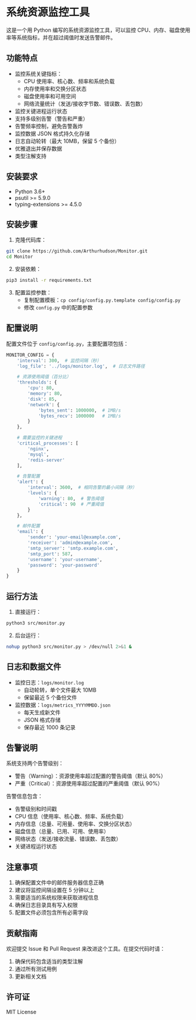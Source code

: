 # 系统资源监控工具

这是一个用 Python 编写的系统资源监控工具，可以监控 CPU、内存、磁盘使用率等系统指标，并在超过阈值时发送告警邮件。

## 功能特点

- 监控系统关键指标：
  - CPU 使用率、核心数、频率和系统负载
  - 内存使用率和交换分区状态
  - 磁盘使用率和可用空间
  - 网络流量统计（发送/接收字节数、错误数、丢包数）
- 监控关键进程运行状态
- 支持多级别告警（警告和严重）
- 告警频率控制，避免告警轰炸
- 监控数据 JSON 格式持久化存储
- 日志自动轮转（最大 10MB，保留 5 个备份）
- 优雅退出并保存数据
- 类型注解支持

## 安装要求

- Python 3.6+
- psutil >= 5.9.0
- typing-extensions >= 4.5.0

## 安装步骤

1. 克隆代码库：
```bash
git clone https://github.com/Arthurhudson/Monitor.git
cd Monitor
```

2. 安装依赖：
```bash
pip3 install -r requirements.txt
```

3. 配置监控参数：
   - 复制配置模板：`cp config/config.py.template config/config.py`
   - 修改 `config.py` 中的配置参数

## 配置说明

配置文件位于 `config/config.py`，主要配置项包括：

```python
MONITOR_CONFIG = {
    'interval': 300,  # 监控间隔（秒）
    'log_file': '../logs/monitor.log',  # 日志文件路径

    # 资源使用阈值（百分比）
    'thresholds': {
        'cpu': 80,
        'memory': 80,
        'disk': 85,
        'network': {
            'bytes_sent': 1000000,  # 1MB/s
            'bytes_recv': 1000000   # 1MB/s
        }
    },

    # 需要监控的关键进程
    'critical_processes': [
        'nginx',
        'mysql',
        'redis-server'
    ],

    # 告警配置
    'alert': {
        'interval': 3600,  # 相同告警的最小间隔（秒）
        'levels': {
            'warning': 80,  # 警告阈值
            'critical': 90  # 严重阈值
        }
    },

    # 邮件配置
    'email': {
        'sender': 'your-email@example.com',
        'receiver': 'admin@example.com',
        'smtp_server': 'smtp.example.com',
        'smtp_port': 587,
        'username': 'your-username',
        'password': 'your-password'
    }
}
```

## 运行方法

1. 直接运行：
```bash
python3 src/monitor.py
```

2. 后台运行：
```bash
nohup python3 src/monitor.py > /dev/null 2>&1 &
```

## 日志和数据文件

- 监控日志：`logs/monitor.log`
  - 自动轮转，单个文件最大 10MB
  - 保留最近 5 个备份文件
- 监控数据：`logs/metrics_YYYYMMDD.json`
  - 每天生成新文件
  - JSON 格式存储
  - 保存最近 1000 条记录

## 告警说明

系统支持两个告警级别：
- 警告（Warning）：资源使用率超过配置的警告阈值（默认 80%）
- 严重（Critical）：资源使用率超过配置的严重阈值（默认 90%）

告警信息包含：
- 告警级别和时间戳
- CPU 信息（使用率、核心数、频率、系统负载）
- 内存信息（总量、可用量、使用率、交换分区状态）
- 磁盘信息（总量、已用、可用、使用率）
- 网络状态（发送/接收流量、错误数、丢包数）
- 关键进程运行状态

## 注意事项

1. 确保配置文件中的邮件服务器信息正确
2. 建议将监控间隔设置在 5 分钟以上
3. 需要适当的系统权限来获取进程信息
4. 确保日志目录具有写入权限
5. 配置文件必须包含所有必需字段

## 贡献指南

欢迎提交 Issue 和 Pull Request 来改进这个工具。在提交代码时请：

1. 确保代码包含适当的类型注解
2. 通过所有测试用例
3. 更新相关文档

## 许可证

MIT License
